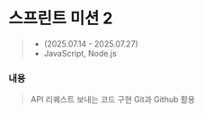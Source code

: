 # 스프린트 미션 2
> - (2025.07.14 - 2025.07.27)
> - JavaScript, Node.js
### 내용
> API 리퀘스트 보내는 코드 구현
> Git과 Github 활용

